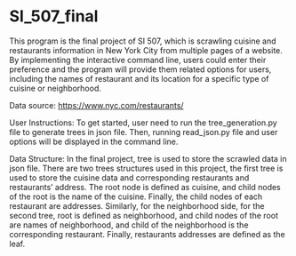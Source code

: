 # SI_507_final
This program is the final project of SI 507, which is scrawling cuisine and restaurants information in New York City from multiple pages of a website. By implementing the interactive command line, users could enter their preference and the program will provide them related options for users, including the names of restaurant and its location for a specific type of cuisine or neighborhood. 

Data source:
https://www.nyc.com/restaurants/

User Instructions:
To get started, user need to run the tree_generation.py file to generate trees in json file. Then, running read_json.py file and user options will be displayed in the command line.

Data Structure:
In the final project, tree is used to store the scrawled data in json file. There are two trees structures used in this project, the first tree is used to store the cuisine data and corresponding restaurants and restaurants’ address. The root node is defined as cuisine, and child nodes of the root is the name of the cuisine. Finally, the child nodes of each restaurant are addresses. Similarly, for the neighborhood side, for the second tree, root is defined as neighborhood, and child nodes of the root are names of neighborhood, and child of the neighborhood is the corresponding restaurant. Finally, restaurants addresses are defined as the leaf.


